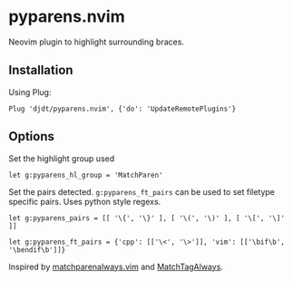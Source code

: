 # pyparens.nvim
Neovim plugin to highlight surrounding braces.

## Installation

Using Plug:
```
Plug 'djdt/pyparens.nvim', {'do': 'UpdateRemotePlugins'}
```

## Options

Set the highlight group used
```
let g:pyparens_hl_group = 'MatchParen'
```
Set the pairs detected. `g:pyparens_ft_pairs` can be used to set filetype specific pairs.
Uses python style regexs.
```
let g:pyparens_pairs = [[ '\{', '\}' ], [ '\(', '\)' ], [ '\[', '\]' ]]

let g:pyparens_ft_pairs = {'cpp': [['\<', '\>']], 'vim': [['\bif\b', '\bendif\b']]}
```

Inspired by [matchparenalways.vim](https://github.com/justinmk/vim-matchparenalways) and [MatchTagAlways](https://github.com/Valloric/MatchTagAlways).
